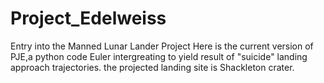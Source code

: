 # Project_Edelweiss
Entry into the Manned Lunar Lander Project
Here is the current version of PJE,a python code Euler intergreating to yield result of "suicide" landing approach trajectories. 
the projected landing site is Shackleton crater.
